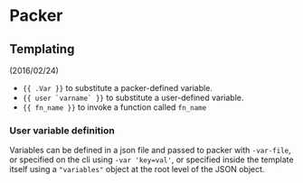 # Packer
## Templating
(2016/02/24)

- `{{ .Var }}` to substitute a packer-defined variable.
- ``{{ user `varname` }}`` to substitute a user-defined variable.
- `{{ fn_name }}` to invoke a function called `fn_name`

### User variable definition
Variables can be defined in a json file and passed to packer with `-var-file`,
or specified on the cli using `-var 'key=val'`, or specified inside the
template itself using a `"variables"` object at the root level of the JSON
object.

